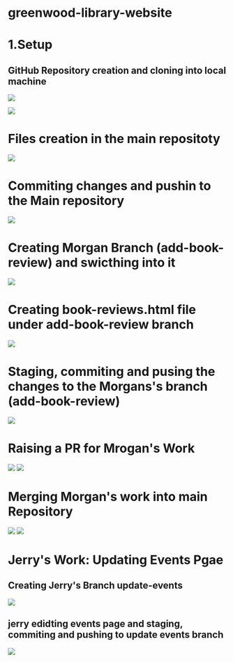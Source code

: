 # greenwood-library-website

# 1.Setup

## GitHub Repository creation and cloning into local machine
![](./img/repo%20creation.png)

![](./img/repo_cloning.png)

# Files creation in the main repositoty 
![](./img/File_Creation.png)

# Commiting changes and pushin to the Main repository
![](./img/git_commit&push.png)

# Creating Morgan Branch (add-book-review) and swicthing into it
![](./img/Morgan_branch_creation.png)


# Creating book-reviews.html file under add-book-review branch
![](./img/book_review.png)

# Staging, commiting and pusing the changes to the Morgans's branch (add-book-review)
![](./img/book_review_commit.png)

# Raising a PR for Mrogan's Work
![](./img/morgan-PR.png)
![](./img/morgan-PR2.png)

# Merging Morgan's work into main Repository 

![](./img/morgan-PR-Merge.png)
![](./img/morgan-PR-Merge2.png)




# Jerry's Work: Updating Events Pgae 

## Creating Jerry's Branch update-events

![](./img/Jerry's-Branch-Creation.png)

## jerry edidting events page and staging, commiting and pushing to update events branch

![](./img/jerry-update-events.png)